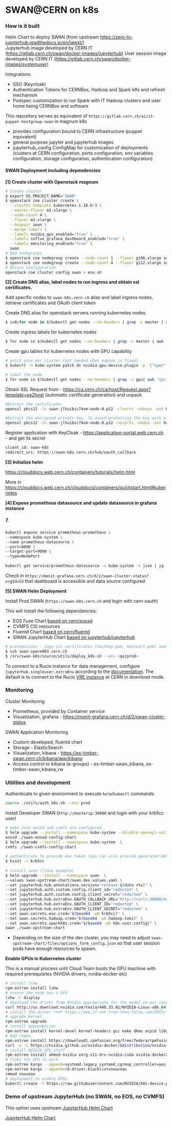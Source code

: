 # SWAN@CERN on k8s

### How is it built

Helm Chart to deploy SWAN (from upstream https://zero-to-jupyterhub.readthedocs.io/en/latest/)  
Jupyterhub image developed by CERN IT (https://gitlab.cern.ch/swan/docker-images/jupyterhub) 
User session image developed by CERN IT (https://gitlab.cern.ch/swan/docker-images/systemuser)  
  
Integrations  

- SSO (Keycloak) 
- Authentication Tokens for CERNBox, Hadoop and Spark k8s and refresh mechanism  
- Podspec customization to run Spark with IT Hadoop clusters and user home being CERNBox and software  
  
This repository serves as equivalent of `https://gitlab.cern.ch/ai/it-puppet-hostgroup-swan` in magnum k8s

- provides configuration bound to CERN infrastructure (puppet equivalent)
- general purpose jupyter and jupyterhub images
- jupyterhub_config ConfigMap for customization of deployments (clusters at CERN configuration, ports configuration, env variables configuration, storage configuration, authentication configuration)

#### SWAN Deployment including dependencies

<b>[1] Create cluster with Openstack magnum </b>

```bash
# Create cluster
$ export OS_PROJECT_NAME="SWAN"
$ openstack coe cluster create \
  --cluster-template kubernetes-1.18.6-3 \
  --master-flavor m2.xlarge \
  --node-count 4 \
  --flavor m2.xlarge \
  --keypair swan \
  --merge-labels \
  --labels nvidia_gpu_enabled="true" \
  --labels influx_grafana_dashboard_enabled="true" \
  --labels monitoring_enabled="true" \
  swan
# Add nodegroups
$ openstack coe nodegroup create --node-count 1 --flavor g106.xlarge swan gpu
$ openstack coe nodegroup create --node-count 4 --flavor g112.xlarge swan gpu-v1
# Obtain Configuration
openstack coe cluster config swan > env.sh
```

<b>[2] Create DNS alias, label nodes to run ingress and obtain ssl certificates. </b>

Add specific nodes to `swan-k8s.cern.ch` alias and label ingress nodes, retrieve certificates and OAuth client token

Create DNS alias for openstack servers running kubernetes nodes
```bash
$ i=0;for node in $(kubectl get nodes --no-headers | grep -v master | awk '{print $1}'); do openstack server set --property landb-alias=swan-k8s--load-$i- $node; i=$(($i + 1)); done
```

Create ingress labels for kubernetes nodes
```bash
$ for node in $(kubectl get nodes --no-headers | grep -v master | awk '{print $1}'); do kubectl label node $node role=ingress; done
```

Create gpu lables for kubernetes nodes with GPU capability
```bash
# patch once per cluster (not needed when magnum is fixed)
$ kubectl -n kube-system patch ds nvidia-gpu-device-plugin -p '{"spec":{"template":{"spec":{"initContainers":[{"name":"nvidia-driver-installer","image":"gitlab-registry.cern.ch/cloud/atomic-system-containers/nvidia-driver-installer:31-5.4.8-200.fc31.x86_64-440.64"}]}}}}'

# label the node
$ for node in $(kubectl get nodes --no-headers | grep -v gpu| awk '{print $1}'); do kubectl label node $node node-role.kubernetes.io/gpu=true; done
```

Obtain SSL
Request from - https://ca.cern.ch/ca/host/Request.aspx?template=ee2host (automatic certificate generation) and unpack
```bash
#Extract the certificate:
openssl pkcs12 -in swan-jlhuibic74vm-node-0.p12 -clcerts -nokeys -out hostcert.pem

#Extract the encrypted private key. To avoid protecting the key with a passphrase, specify the -nodes option:
openssl pkcs12 -in swan-jlhuibic74vm-node-0.p12 -nocerts -nodes -out hostkey.pem
```

Register application with KeyCloak - https://application-portal.web.cern.ch - and get its secret

```bash
client_id: swan-k8s
redirect_uri: https://swan-k8s.cern.ch/hub/oauth_callback
```

<b>[3] Initialize helm</b>

https://clouddocs.web.cern.ch/containers/tutorials/helm.html

More in 
https://clouddocs.web.cern.ch/clouddocs/containers/quickstart.html#kubernetes


<b>[4] Expose prometheus datasource and update datasource in grafana instance</b>
##### 7. 

```bash
kubectl expose service prometheus-prometheus \
--namespace kube-system \
--name prometheus-datasource \
--port=9090 \
--target-port=9090 \
--type=NodePort
 
kubectl get service/prometheus-datasource -n kube-system -o json | jq -r '.spec.ports[0].nodePort' | xargs -I{} echo "prometheus data source at http://master-ip:{}"
```

Check in `https://monit-grafana.cern.ch/d/2/swan-cluster-status?orgId=53` 
that dashboard is accessible and data source configured

<b>[5] SWAN Helm Deployment</b>

Install Prod SWAN (`https://swan-k8s.cern.ch` and login with cern oauth)

This will install the following dependencies:
- EOS Fuse Chart [based on cern/eosxd](https://gitlab.cern.ch/helm/charts/cern/eosxd)
- CVMFS CSI resources [](https://github.com/cernops/cvmfs-csi)
- Fluentd Chart [based on cern/fluentd](https://gitlab.cern.ch/helm/charts/cern/fluentd)
- SWAN JupyterHub Chart [based on jupyterhub/jupyterhub](https://github.com/jupyterhub/helm-chart)

```bash
# prerequisies - copy ssl certificates (hostkey.pem, hostcert.pem) and kubeconfig to swan-spare003:/srv/swan-k8s/private
$ ssh swan-spare003.cern.ch
$ /srv/swan-k8s/source/utils/deploy_k8s.sh --env <qa|prod>
```

To connect to a Rucio instance for data management, configure `jupyterhub.singleuser.extraEnv` according to the [documentation](https://github.com/rucio/jupyterlab-extension/blob/master/CONFIGURATION.md). The default is to connect to the Rucio [VRE instance](https://github.com/vre-hub) at CERN in *download* mode.

### Monitoring

Cluster Monitoring
- Prometheus, provided by Container service
- Visualization, grafana - https://monit-grafana.cern.ch/d/2/swan-cluster-status 

SWAN Application Monitoring
- Custom developed, fluentd chart
- Storage - ElasticSearch
- Visualization, kibana - https://es-timber-swan.cern.ch/kibana/app/kibana
- Access control to kibana (e-groups) - es-timber-swan_kibana, es-timber-swan_kibana_rw


### Utilities and development

Authenticate to given environment to execute `helm`/`kubectl` commands

```bash
source ./utils/auth_k8s.sh --env prod
```

Install Developer SWAN (`http://masterip:30080` and login with your krb5cc user)

```bash
# make sure eosxd and cvmfs are configured
$ helm upgrade --install --namespace kube-system --disable-openapi-validation \
eosxd ./swan-eosxd-config-chart
$ helm upgrade --install --namespace kube-system  \
cvmfs ./swan-cvmfs-config-chart
 
# authenticate to provide eos token (you can also provide generated k8s and hadoop base64 tokens if needed)
$ kinit -c krb5cc
 
# install swan (linux example)
$ helm upgrade --install --namespace swan  \
--values swan-upstream-chart/swan.dev.values.yaml \
--set jupyterhub.hub.annotations.version="release-$(date +%s)" \
--set jupyterhub.auth.custom.config.client_id="redacted" \
--set jupyterhub.auth.custom.config.client_secret="redacted" \
--set jupyterhub.hub.extraEnv.OAUTH_CALLBACK_URL="http://<url>:30080/hub/oauth_callback" \
--set jupyterhub.hub.extraEnv.OAUTH_CLIENT_ID="redacted" \
--set jupyterhub.hub.extraEnv.OAUTH_CLIENT_SECRET="redacted" \
--set swan.secrets.eos.cred="$(base64 -w0 krb5cc)" \
--set swan.secrets.hadoop.cred="$(base64 -w0 hadoop.toks)" \
--set swan.secrets.sparkk8s.cred="$(base64 -w0 k8s-user.config)" \
swan ./swan-upstream-chart
```

- Depending on the size of the dev cluster, you may need to adjust `swan-upstream-chart/files/options_form_config.json` so that user session pods have enough resources to spawn.

<b>Enable GPUs in Kubernetes cluster</b>

This is a manual process until Cloud Team boots the GPU machine with required prerequisites (NVIDIA drivers, nvidia-docker etc)

```bash
# install lshw
rpm-ostree install lshw
# ensure the node has a GPU
lshw -C display
# download the driver from NVidia appropriate for the model in our case Tesla V100 PCIe 32GB
curl http://us.download.nvidia.com/tesla/440.33.01/NVIDIA-Linux-x86_64-440.33.01.run -o NVIDIA-Linux-x86_64-440.33.01.run
# install the driver (ref https://www.if-not-true-then-false.com/2015/fedora-nvidia-guide/)
# upgrade kernel
rpm-ostree upgrade
# install dependencies
rpm-ostree install kernel-devel kernel-headers gcc make dkms acpid libglvnd-glx libglvnd-opengl libglvnd-devel pkgconfig
# Add repos.
rpm-ostree install https://download1.rpmfusion.org/free/fedora/rpmfusion-free-release-$(rpm -E %fedora).noarch.rpm https://download1.rpmfusion.org/nonfree/fedora/rpmfusion-nonfree-release-$(rpm -E %fedora).noarch.rpm
curl -s -L https://nvidia.github.io/nvidia-docker/$distribution/nvidia-docker.repo | tee /etc/yum.repos.d/nvidia-docker.repo
# install NVIDIA GPU stuff
rpm-ostree install akmod-nvidia xorg-x11-drv-nvidia-cuda nvidia-docker2
# fixes for GPU to work
rpm-ostree kargs --append=systemd.legacy_systemd_cgroup_controller=yes
rpm-ostree kargs --append=rd.driver.blacklist=nouveau
rmmod nouveau
# deployment to enable GPUs
kubectl create -f https://raw.githubusercontent.com/NVIDIA/k8s-device-plugin/1.0.0-beta4/nvidia-device-plugin.yml
```

### Demo of upstream JupyterHub (no SWAN, no EOS, no CVMFS)
This option uses upstream [JupyterHub Helm Chart](https://jupyterhub.github.io/helm-chart/)

[JupyterHub Helm Chart](jupyterhub-upstream-chart/README.md)
